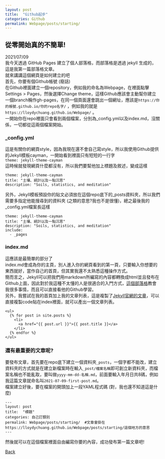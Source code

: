```yaml
---
layout: post
title:  "Github起步"
categories: Github
permalink: Webpage/posts/starting/  
---
```


## 從零開始真的不簡單!
2021/07/09  
我今天透過 GitHub Pages 建立了個人部落格，而部落格是透過 jekyll 生成的，這是我第一篇部落格文章。  
就來講講這個網頁是如何建立的吧  
首先，你要有個Github帳號 (廢話)  
在Github裡面建立一個repository，例如我的命名為Webpage，在裡面點擊Settings > Pages，然後選擇Change theme，這樣Github應該會主動幫你建立一個branch稱作gh-pages，在同一個頁面還會跳出一個網址，應該是`https://你的帳號.github.io/你的repo名字/` ，例如我的就是`https://lloydychuang.github.io/Webpage/` 。  
一開始你在repo裡面只會看到兩個檔案，分別為_config.yml以及index.md，沒關係，一切都從這兩個檔案開始。  

### _config.yml  
 
這是有關你的網頁style，因為我現在還不會自己寫style，所以我使用Github提供的Jekyll模板cayman，一開始看到裡面只有短短的一行字<br/>
`theme: jekyll-theme-cayman`  
這時候就發現網頁什麼都沒有，所以我們要幫他加上標題及敘述，變成這樣  
```
theme: jekyll-theme-cayman
title: "土壤、統計以及一點沉思"  
description: "Soils, statistics, and meditation" 
```
另外，Jekyll模板預設你的貼文必須放在這個repo底下的_posts資料夾，所以我們需要多指定他能搜尋到的資料夾 (之類的意思?我也不是很懂)，總之最後我的_config.yml檔案長這樣
```
theme: jekyll-theme-cayman  
title: "土壤、統計以及一點沉思"  
description: "Soils, statistics, and meditation"
include:
  - _pages
```

### index.md
這應該是最簡單的部分了  
index.md會成為你的主頁，別人進入你的網頁看到的第一頁，只要輸入你想要的東西就好，當作自己的首頁，但其實我還不太熟悉這種操作方式。  
簡而言之，Jekyll可以把我們用markdown所編寫的內容都轉換成html並且發布在Github上面，因此對於我這種不太懂的人是很適合的入門方式，[這個部落格](https://ktinglee.github.io/)教會我很多事情，而且可以直接看他的Github學習。  
另外，我嘗試在我的首頁加上我的文章列表，這是複製了[Jekyll官網的文章](https://jekyllrb.com/docs/posts/)，可以直接複製code貼在index裡面，就可以產出一個文章列表。   
```
<ul>
  {% for post in site.posts %}
    <li>
      <a href="{{ post.url }}">{{ post.title }}</a>
    </li>
  {% endfor %}
</ul>
```

### 還有最重要的文章呢?
要發布文章，首先要在repo底下建立一個資料夾`_posts`，一個字都不能改，建立資料夾的方式就是在建立新檔案時在輸入`_post/檔案名稱`即可創立新資料夾，而檔案名稱也不能亂取，要叫做`yyyy-mm-dd-名稱.md`，前面要輸入年月日共8碼，例如我這篇文章就命名叫`2021-07-09-first-post.md`。  
檔案建立好後，要在檔案的開頭加上一段YAML程式碼 (對，我也還不知道這是什麼)
```
---
layout: post
title:  "標題"
categories: 自己訂類別
permalink: Webpage/posts/starting/  #文章會掛在https://lloydychuang.github.io/Webpage/posts/starting/這個地方的意思
---
```
然後就可以在這個檔案裡面自由編寫你要的內容，成功發布第一篇文章吧!

<a href="https://lloydychuang.github.io/Webpage/">Back</a>



